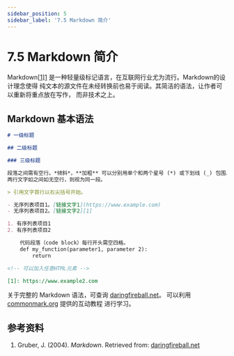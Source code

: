 ```yaml
---
sidebar_position: 5
sidebar_label: '7.5 Markdown 简介'
---
```


# 7.5 Markdown 简介

Markdown[[1]][1] 是一种轻量级标记语言，在互联网行业尤为流行。Markdown的设计理念使得
纯文本的源文件在未经转换前也易于阅读。其简洁的语法，让作者可以重新将重点放在写作，
而非技术之上。

## Markdown 基本语法

```md
# 一级标题

## 二级标题

### 三级标题

段落之间需有空行。*倾斜*，**加粗** 可以分别用单个和两个星号 (*) 或下划线 (_) 包围。
两行文字如之间如无空行，则视为同一段。

> 引用文字首行以右尖括号开始。

- 无序列表项目1。[链接文字1](https://www.example.com)
- 无序列表项目2。[链接文字2][1]

1. 有序列表项目1
2. 有序列表项目2

    代码段落（code block）每行开头需空四格。
    def my_function(parameter1, parameter 2):
        return

<!-- 可以加入任意HTML元素 -->

[1]: https://www.example2.com

```

关于完整的 Markdown 语法，可查询
[daringfireball.net](https://daringfireball.net/projects/markdown/)。
可以利用 [commonmark.org](https://commonmark.org/help/tutorial/) 提供的互动教程
进行学习。

## 参考资料

1. Gruber, J. (2004). *Markdown*.
   Retrieved from: [daringfireball.net][1]

[1]: https://daringfireball.net/projects/markdown/
